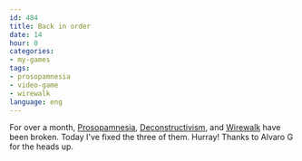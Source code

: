 ```yaml
---
id: 484
title: Back in order
date: 14
hour: 0
categories:
- my-games
tags:
- prosopamnesia
- video-game
- wirewalk
language: eng
---
```


For over a month, [Prosopamnesia](http://www.agj.cl/files/games/prosopamnesia/), [Deconstructivism](http://www.agj.cl/files/games/deconstructivism-kotm/), and [Wirewalk](http://www.agj.cl/files/games/wirewalk/) have been broken. Today I've fixed the three of them. Hurray! Thanks to Alvaro G for the heads up.
